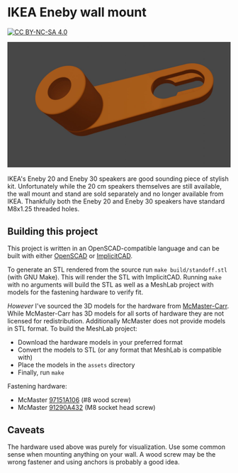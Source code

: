 # IKEA Eneby wall mount

[![CC BY-NC-SA 4.0][cc-by-nc-sa-shield]][cc-by-nc-sa]

[cc-by-nc-sa]: http://creativecommons.org/licenses/by-nc-sa/4.0/
[cc-by-nc-sa-shield]: https://img.shields.io/badge/License-CC%20BY--NC--SA%204.0-lightgrey.svg

![Image](assets/bracket-top-view.jpg)

IKEA's Eneby 20 and Eneby 30 speakers are good sounding piece of stylish kit. Unfortunately while the 20 cm speakers themselves are still available, the wall mount and stand are sold separately and no longer available from IKEA.  Thankfully both the Eneby 20 and Eneby 30 speakers have standard M8x1.25 threaded holes.

## Building this project

This project is written in an OpenSCAD-compatible language and can be built with either [OpenSCAD](http://openscad.org/) or [ImplicitCAD](https://implicitcad.org/).

To generate an STL rendered from the source run `make build/standoff.stl` (with GNU Make).  This will render the STL with ImplicitCAD.  Running `make` with no arguments will build the STL as well as a MeshLab project with models for the fastening hardware to verify fit.

*However* I've sourced the 3D models for the hardware from [McMaster-Carr](https://www.mcmaster.com/cad-models/cad-models/).  While McMaster-Carr has 3D models for all sorts of hardware they are not licensed for redistribution.  Additionally McMaster does not provide models in STL format.  To build the MeshLab project:
* Download the hardware models in your preferred format
* Convert the models to STL (or any format that MeshLab is compatible with)
* Place the models in the `assets` directory
* Finally, run `make`

Fastening hardware:
* McMaster [97151A106](https://www.mcmaster.com/97151A106/) (#8 wood screw)
* McMaster [91290A432](https://www.mcmaster.com/91290A432/) (M8 socket head screw)

## Caveats

The hardware used above was purely for visualization. Use some common sense when mounting anything on your wall.  A wood screw may be the wrong fastener and using anchors is probably a good idea.

